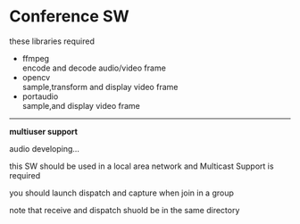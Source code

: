 # Conference SW
these libraries required
* ffmpeg    
  encode and decode audio/video frame
* opencv    
  sample,transform and display video frame
* portaudio   
  sample,and display video frame
---
__multiuser support__ 

audio developing...

this SW should be used in a local area network  and  Multicast Support is required

you should launch dispatch and capture when join in a group

note that receive and dispatch shuold be in the same directory
